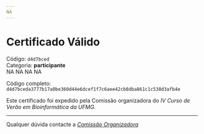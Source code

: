 ```yaml
---
NA
---
```


# Certificado Válido

Código: `d4d7bced`<br>
Categoria: **participante**<br>
NA
NA
NA
NA


Código completo: `d4d7bceda3777b17a0be360d44e6dcef1f7c6aee42cb8dba861c1c538d3afb4e`


Este certificado foi expedido pela Comissão organizadora do *IV Curso de Verão em Bioinformática da UFMG*.

----

Qualquer dúvida contacte a [_Comissão Organizadora_](<mailto:cursobioinfoufmg@gmail.com$subject=[Certificados]>)


